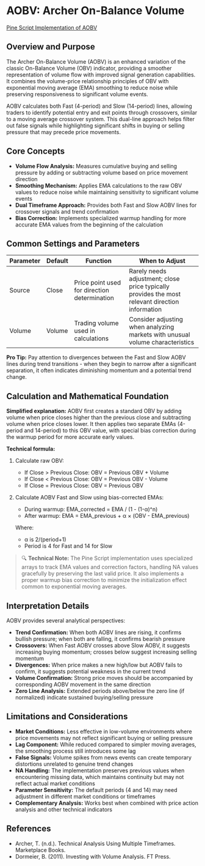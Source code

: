 # AOBV: Archer On-Balance Volume

[Pine Script Implementation of AOBV](https://github.com/mihakralj/pinescript/blob/main/indicators/volume/aobv.pine)

## Overview and Purpose

The Archer On-Balance Volume (AOBV) is an enhanced variation of the classic On-Balance Volume (OBV) indicator, providing a smoother representation of volume flow with improved signal generation capabilities. It combines the volume-price relationship principles of OBV with exponential moving average (EMA) smoothing to reduce noise while preserving responsiveness to significant volume events.

AOBV calculates both Fast (4-period) and Slow (14-period) lines, allowing traders to identify potential entry and exit points through crossovers, similar to a moving average crossover system. This dual-line approach helps filter out false signals while highlighting significant shifts in buying or selling pressure that may precede price movements.

## Core Concepts

* **Volume Flow Analysis:** Measures cumulative buying and selling pressure by adding or subtracting volume based on price movement direction
* **Smoothing Mechanism:** Applies EMA calculations to the raw OBV values to reduce noise while maintaining sensitivity to significant volume events
* **Dual Timeframe Approach:** Provides both Fast and Slow AOBV lines for crossover signals and trend confirmation
* **Bias Correction:** Implements specialized warmup handling for more accurate EMA values from the beginning of the calculation

## Common Settings and Parameters

| Parameter | Default | Function | When to Adjust |
|-----------|---------|----------|---------------|
| Source | Close | Price point used for direction determination | Rarely needs adjustment; close price typically provides the most relevant direction information |
| Volume | Volume | Trading volume used in calculations | Consider adjusting when analyzing markets with unusual volume characteristics |

**Pro Tip:** Pay attention to divergences between the Fast and Slow AOBV lines during trend transitions - when they begin to narrow after a significant separation, it often indicates diminishing momentum and a potential trend change.

## Calculation and Mathematical Foundation

**Simplified explanation:**
AOBV first creates a standard OBV by adding volume when price closes higher than the previous close and subtracting volume when price closes lower. It then applies two separate EMAs (4-period and 14-period) to this OBV value, with special bias correction during the warmup period for more accurate early values.

**Technical formula:**
1. Calculate raw OBV:
   - If Close > Previous Close: OBV = Previous OBV + Volume
   - If Close < Previous Close: OBV = Previous OBV - Volume
   - If Close = Previous Close: OBV = Previous OBV

2. Calculate AOBV Fast and Slow using bias-corrected EMAs:
   - During warmup: EMA_corrected = EMA / (1 - (1-α)^n)
   - After warmup: EMA = EMA_previous + α × (OBV - EMA_previous)
   
   Where:
   - α is 2/(period+1)
   - Period is 4 for Fast and 14 for Slow

> 🔍 **Technical Note:** The Pine Script implementation uses specialized arrays to track EMA values and correction factors, handling NA values gracefully by preserving the last valid price. It also implements a proper warmup bias correction to minimize the initialization effect common to exponential moving averages.

## Interpretation Details

AOBV provides several analytical perspectives:

* **Trend Confirmation:** When both AOBV lines are rising, it confirms bullish pressure; when both are falling, it confirms bearish pressure
* **Crossovers:** When Fast AOBV crosses above Slow AOBV, it suggests increasing buying momentum; crosses below suggest increasing selling momentum
* **Divergences:** When price makes a new high/low but AOBV fails to confirm, it suggests potential weakness in the current trend
* **Volume Confirmation:** Strong price moves should be accompanied by corresponding AOBV movement in the same direction
* **Zero Line Analysis:** Extended periods above/below the zero line (if normalized) indicate sustained buying/selling pressure

## Limitations and Considerations

* **Market Conditions:** Less effective in low-volume environments where price movements may not reflect significant buying or selling pressure
* **Lag Component:** While reduced compared to simpler moving averages, the smoothing process still introduces some lag
* **False Signals:** Volume spikes from news events can create temporary distortions unrelated to genuine trend changes
* **NA Handling:** The implementation preserves previous values when encountering missing data, which maintains continuity but may not reflect actual market conditions
* **Parameter Sensitivity:** The default periods (4 and 14) may need adjustment in different market conditions or timeframes
* **Complementary Analysis:** Works best when combined with price action analysis and other technical indicators

## References

* Archer, T. (n.d.). Technical Analysis Using Multiple Timeframes. Marketplace Books.
* Dormeier, B. (2011). Investing with Volume Analysis. FT Press.
